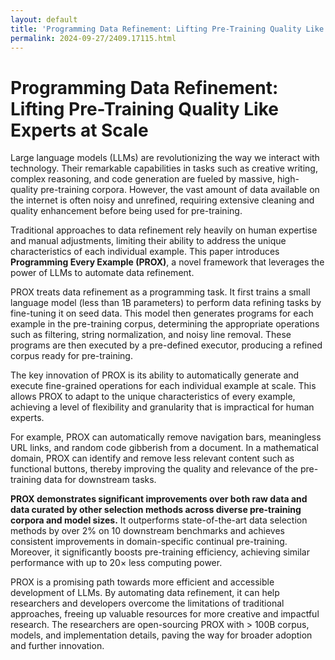 ```yaml
---
layout: default
title: 'Programming Data Refinement: Lifting Pre-Training Quality Like Experts at Scale'
permalink: 2024-09-27/2409.17115.html
---
```

# Programming Data Refinement: Lifting Pre-Training Quality Like Experts at Scale

Large language models (LLMs) are revolutionizing the way we interact with technology. Their remarkable capabilities in tasks such as creative writing, complex reasoning, and code generation are fueled by massive, high-quality pre-training corpora. However, the vast amount of data available on the internet is often noisy and unrefined, requiring extensive cleaning and quality enhancement before being used for pre-training. 

Traditional approaches to data refinement rely heavily on human expertise and manual adjustments, limiting their ability to address the unique characteristics of each individual example. This paper introduces **Programming Every Example (PROX)**, a novel framework that leverages the power of LLMs to automate data refinement.

PROX treats data refinement as a programming task. It first trains a small language model (less than 1B parameters) to perform data refining tasks by fine-tuning it on seed data. This model then generates programs for each example in the pre-training corpus, determining the appropriate operations such as filtering, string normalization, and noisy line removal. These programs are then executed by a pre-defined executor, producing a refined corpus ready for pre-training.

The key innovation of PROX is its ability to automatically generate and execute fine-grained operations for each individual example at scale. This allows PROX to adapt to the unique characteristics of every example, achieving a level of flexibility and granularity that is impractical for human experts.

For example, PROX can automatically remove navigation bars, meaningless URL links, and random code gibberish from a document. In a mathematical domain, PROX can identify and remove less relevant content such as functional buttons, thereby improving the quality and relevance of the pre-training data for downstream tasks.

**PROX demonstrates significant improvements over both raw data and data curated by other selection methods across diverse pre-training corpora and model sizes.** It outperforms state-of-the-art data selection methods by over 2% on 10 downstream benchmarks and achieves consistent improvements in domain-specific continual pre-training. Moreover, it significantly boosts pre-training efficiency, achieving similar performance with up to 20× less computing power.

PROX is a promising path towards more efficient and accessible development of LLMs. By automating data refinement, it can help researchers and developers overcome the limitations of traditional approaches, freeing up valuable resources for more creative and impactful research. The researchers are open-sourcing PROX with > 100B corpus, models, and implementation details, paving the way for broader adoption and further innovation.